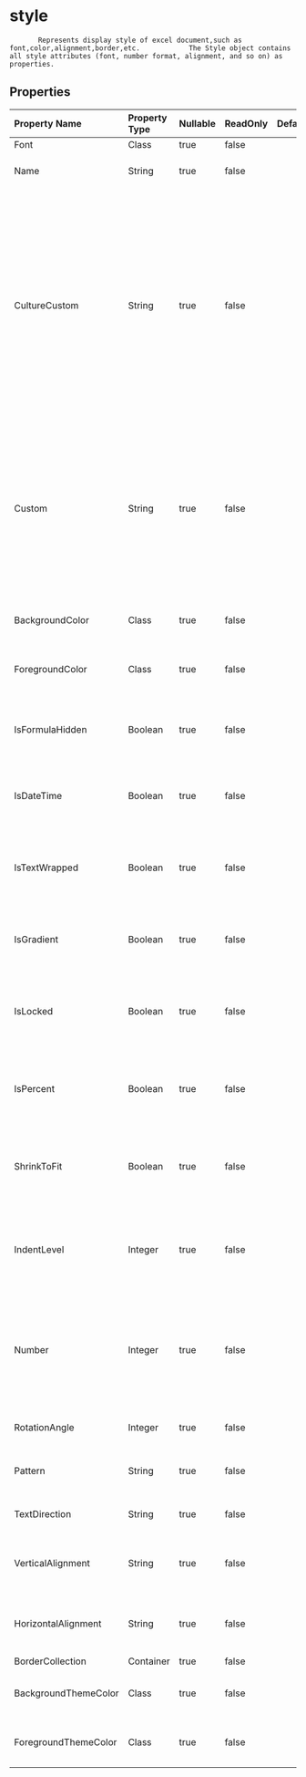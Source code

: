# **style**

           Represents display style of excel document,such as font,color,alignment,border,etc.            The Style object contains all style attributes (font, number format, alignment, and so on) as properties.            

## **Properties**

| Property Name | Property Type | Nullable |  ReadOnly | DefaultValue | Description | 
| :- | :- | :- |:- |  :- | :- |
|Font|Class|true|false |  |Gets a  object. |
|Name|String|true|false |  |Gets or sets the name of the style. |
|CultureCustom|String|true|false |  |Gets and sets the culture-dependent pattern string for number format.            If no number format has been set for this object, null will be returned.            If number format is builtin, the pattern string corresponding to the builtin number will be returned. |
|Custom|String|true|false |  |Represents the custom number format string of this style object.            If the custom number format is not set(For example, the number format is builtin), "" will be returned. |
|BackgroundColor|Class|true|false |  |Gets or sets a style's background color. |
|ForegroundColor|Class|true|false |  |Gets or sets a style's foreground color. |
|IsFormulaHidden|Boolean|true|false |  |Represents if the formula will be hidden when the worksheet is protected. |
|IsDateTime|Boolean|true|false |  |Indicates whether the number format is a date format. |
|IsTextWrapped|Boolean|true|false |  |Gets or sets a value indicating whether the text within a cell is wrapped. |
|IsGradient|Boolean|true|false |  |Indicates whether the cell shading is a gradient pattern. |
|IsLocked|Boolean|true|false |  |Gets or sets a value indicating whether a cell can be modified or not. |
|IsPercent|Boolean|true|false |  |Indicates whether the number format is a percent format. |
|ShrinkToFit|Boolean|true|false |  |Represents if text automatically shrinks to fit in the available column width. |
|IndentLevel|Integer|true|false |  |Represents the indent level for the cell or range. Can only be an integer from 0 to 250. |
|Number|Integer|true|false |  |Gets or sets the display format of numbers and dates. The formatting patterns are different for different regions. |
|RotationAngle|Integer|true|false |  |Represents text rotation angle. |
|Pattern|String|true|false |  |Gets or sets the cell background pattern type. |
|TextDirection|String|true|false |  |Represents text reading order. |
|VerticalAlignment|String|true|false |  |Gets or sets the vertical alignment type of the text in a cell. |
|HorizontalAlignment|String|true|false |  |Gets or sets the horizontal alignment type of the text in a cell. |
|BorderCollection|Container|true|false |  ||
|BackgroundThemeColor|Class|true|false |  |Gets and sets the background theme color. |
|ForegroundThemeColor|Class|true|false |  |Gets and sets the foreground theme color. |

